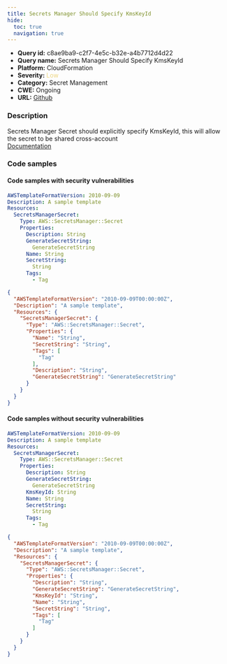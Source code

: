 ```yaml
---
title: Secrets Manager Should Specify KmsKeyId
hide:
  toc: true
  navigation: true
---
```


<style>
  .highlight .hll {
    background-color: #ff171742;
  }
  .md-content {
    max-width: 1100px;
    margin: 0 auto;
  }
</style>

-   **Query id:** c8ae9ba9-c2f7-4e5c-b32e-a4b7712d4d22
-   **Query name:** Secrets Manager Should Specify KmsKeyId
-   **Platform:** CloudFormation
-   **Severity:** <span style="color:#edd57e">Low</span>
-   **Category:** Secret Management
-   **CWE:** Ongoing
-   **URL:** [Github](https://github.com/Checkmarx/kics/tree/master/assets/queries/cloudFormation/aws/secrets_manager_should_specify_kms_key_id)

### Description
Secrets Manager Secret should explicitly specify KmsKeyId, this will allow the secret to be shared cross-account<br>
[Documentation](https://docs.aws.amazon.com/AWSCloudFormation/latest/UserGuide/aws-resource-secretsmanager-secret.html)

### Code samples
#### Code samples with security vulnerabilities
```yaml title="Positive test num. 1 - yaml file" hl_lines="6"
AWSTemplateFormatVersion: 2010-09-09
Description: A sample template
Resources:
  SecretsManagerSecret:
    Type: AWS::SecretsManager::Secret
    Properties:
      Description: String
      GenerateSecretString:
        GenerateSecretString
      Name: String
      SecretString:
        String
      Tags:
        - Tag
```
```json title="Positive test num. 2 - json file" hl_lines="7"
{
  "AWSTemplateFormatVersion": "2010-09-09T00:00:00Z",
  "Description": "A sample template",
  "Resources": {
    "SecretsManagerSecret": {
      "Type": "AWS::SecretsManager::Secret",
      "Properties": {
        "Name": "String",
        "SecretString": "String",
        "Tags": [
          "Tag"
        ],
        "Description": "String",
        "GenerateSecretString": "GenerateSecretString"
      }
    }
  }
}

```


#### Code samples without security vulnerabilities
```yaml title="Negative test num. 1 - yaml file"
AWSTemplateFormatVersion: 2010-09-09
Description: A sample template
Resources:
  SecretsManagerSecret:
    Type: AWS::SecretsManager::Secret
    Properties:
      Description: String
      GenerateSecretString:
        GenerateSecretString
      KmsKeyId: String
      Name: String
      SecretString:
        String
      Tags:
        - Tag
```
```json title="Negative test num. 2 - json file"
{
  "AWSTemplateFormatVersion": "2010-09-09T00:00:00Z",
  "Description": "A sample template",
  "Resources": {
    "SecretsManagerSecret": {
      "Type": "AWS::SecretsManager::Secret",
      "Properties": {
        "Description": "String",
        "GenerateSecretString": "GenerateSecretString",
        "KmsKeyId": "String",
        "Name": "String",
        "SecretString": "String",
        "Tags": [
          "Tag"
        ]
      }
    }
  }
}

```
